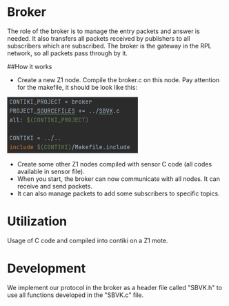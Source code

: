 # Broker

The role of the broker is to manage the entry packets and answer is needed. It also transfers all packets
received by publishers to all subscribers which are subscribed. The broker is the gateway in the RPL
network, so all packets pass through by it.

##How it works

- Create a new Z1 node. Compile the broker.c on this node. 
  Pay attention for the makefile, it should be look like this: 

![GitHub Logo](makefile.PNG)
- Create some other Z1 nodes compiled with sensor C code (all codes available in sensor file).
- When you start, the broker can now communicate with all nodes. It can receive and send packets.
- It can also manage packets to add some subscribers to specific topics. 

# Utilization

Usage of C code and compiled into contiki on a Z1 mote.

# Development

We implement our protocol in the broker as a header file called "SBVK.h" to use all functions developed in the "SBVK.c" file. 


